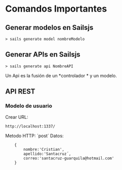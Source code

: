 # Comandos Importantes

## Generar modelos en Sailsjs
```
> sails generate model nombreModelo
```

## Generar APIs en Sailsjs
```
> sails generate api NombreAPI
```

Un Api es la fusión de un *controlador * y un modelo.

## API REST

### Modelo de usuario
Crear URL:

```
http://localhost:1337/
```

Metodo HTTP: ´post´ Datos:


```
    {
        nombre:'Cristian',
        apellido:'Santacruz´,
        correo:'santacruz-guarquila@hotmail.com'
    }
```
